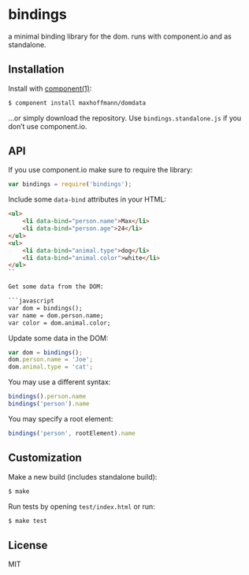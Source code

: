 
# bindings
a minimal binding library for the dom. runs with component.io and as standalone.

## Installation

Install with [component(1)](http://component.io):

```bash
$ component install maxhoffmann/domdata
```

…or simply download the repository. Use `bindings.standalone.js` if you don’t use component.io.

## API

If you use component.io make sure to require the library:

```javascript
var bindings = require('bindings');
```

Include some `data-bind` attributes in your HTML:

```html
<ul>
	<li data-bind="person.name">Max</li>
	<li data-bind="person.age">24</li>
</ul>
<ul>
	<li data-bind="animal.type">dog</li>
	<li data-bind="animal.color">white</li>
</ul>
``

Get some data from the DOM:

```javascript
var dom = bindings();
var name = dom.person.name;
var color = dom.animal.color;
```

Update some data in the DOM:

```javascript
var dom = bindings();
dom.person.name = 'Joe';
dom.animal.type = 'cat';
```

You may use a different syntax:

```javascript
bindings().person.name
bindings('person').name
```

You may specify a root element:

```javascript
bindings('person', rootElement).name
```


## Customization

Make a new build (includes standalone build):

```bash
$ make
```

Run tests by opening `test/index.html` or run:

```bash
$ make test
```

## License

MIT
